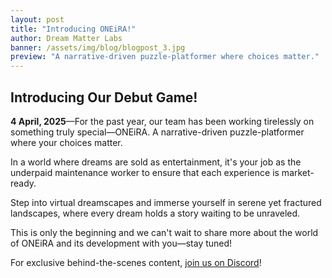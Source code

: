 ```yaml
---
layout: post
title: "Introducing ONEiRA!"
author: Dream Matter Labs
banner: /assets/img/blog/blogpost_3.jpg
preview: "A narrative-driven puzzle-platformer where choices matter."
---
```

<h2 class="post-heading">Introducing Our Debut Game!</h2>

**4 April, 2025**—For the past year, our team has been working tirelessly on something truly special—ONEiRA. A narrative-driven puzzle-platformer where your choices matter.

In a world where dreams are sold as entertainment, it's your job as the underpaid maintenance worker to ensure that each experience is market-ready.

Step into virtual dreamscapes and immerse yourself in serene yet fractured landscapes, where every dream holds a story waiting to be unraveled.

This is only the beginning and we can't wait to share more about the world of ONEiRA and its development with you—stay tuned!

For exclusive behind-the-scenes content, <a class="post-link" href="https://discord.gg/XAYvJhkkqE">join us on Discord</a>!